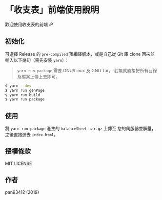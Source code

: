 # 「收支表」前端使用說明
歡迎使用收支表的前端 :P

## 初始化
可選擇 Release 的 `pre-compiled` 預編譯版本，或是自己從 Git 庫 clone
回來並輸入以下幾句（需先安裝 `yarn`）：

> `yarn run package` 需要 GNU/Linux 及 GNU Tar，
> 若無就直接把所有目錄及檔案上傳上去即可。

```bash
$ yarn --dev
$ yarn run genPage
$ yarn run build
$ yarn run package
```

## 使用
將 `yarn run package` 產生的 `balanceSheet.tar.gz` 上傳至
您的伺服器並解壓，之後直接進去 `index.html`。

## 授權條款
MIT LICENSE

## 作者
pan93412 (2019)